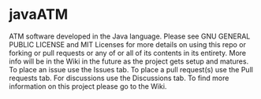 # javaATM
ATM software developed in the Java language.
Please see  GNU GENERAL PUBLIC LICENSE and MIT Licenses for more details on using this repo or forking or pull requests or any of or all of its contents in its entirety.  More info will be in the Wiki in the future as the project gets setup and matures. To place an issue use the Issues tab. To place a pull request(s) use the Pull requests tab. For discussions use the Discussions tab. To find more information on this project please go to the Wiki.

